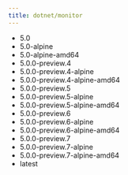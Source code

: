 ```yaml
---
title: dotnet/monitor
---
```

- 5.0
- 5.0-alpine
- 5.0-alpine-amd64
- 5.0.0-preview.4
- 5.0.0-preview.4-alpine
- 5.0.0-preview.4-alpine-amd64
- 5.0.0-preview.5
- 5.0.0-preview.5-alpine
- 5.0.0-preview.5-alpine-amd64
- 5.0.0-preview.6
- 5.0.0-preview.6-alpine
- 5.0.0-preview.6-alpine-amd64
- 5.0.0-preview.7
- 5.0.0-preview.7-alpine
- 5.0.0-preview.7-alpine-amd64
- latest
